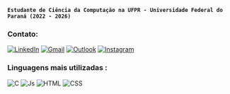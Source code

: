 
**`Estudante de Ciência da Computação na UFPR - Universidade Federal do Paraná (2022 - 2026)`**

### Contato:
[![LinkedIn](    https://img.shields.io/badge/LinkedIn-0077B5?style=for-the-badge&logo=linkedin&logoColor=white)](https://www.linkedin.com/in/brunoccrestani)
[![Gmail](    https://img.shields.io/badge/Gmail-D14836?style=for-the-badge&logo=gmail&logoColor=white)](mailto:brunoccrestani@gmail.com)
[![Outlook](    https://img.shields.io/badge/Outlook-0072C6?style=for-the-badge&logo=microsoft-outlook&logoColor=white)](mailto:bruno.crestani@ufpr.br)
[![Instagram](https://img.shields.io/badge/Instagram-E4405F?style=for-the-badge&logo=instagram&logoColor=white)](https://www.instagram.com/brunoccrestani/)

### Linguagens mais utilizadas :

![C](https://img.shields.io/badge/C-00599C?style=for-the-badge&logo=c&logoColor=white)
![Js](https://img.shields.io/badge/JavaScript-F7DF1E?style=for-the-badge&logo=javascript&logoColor=black)
![HTML](https://img.shields.io/badge/HTML5-E34F26?style=for-the-badge&logo=html5&logoColor=white)
![CSS](https://img.shields.io/badge/CSS3-1572B6?style=for-the-badge&logo=css3&logoColor=white)
